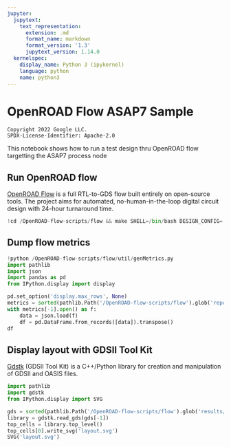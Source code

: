 ```yaml
---
jupyter:
  jupytext:
    text_representation:
      extension: .md
      format_name: markdown
      format_version: '1.3'
      jupytext_version: 1.14.0
  kernelspec:
    display_name: Python 3 (ipykernel)
    language: python
    name: python3
---
```


# OpenROAD Flow ASAP7 Sample

```
Copyright 2022 Google LLC.
SPDX-License-Identifier: Apache-2.0
```

This notebook shows how to run a test design thru OpenROAD flow targetting the ASAP7 process node


## Run OpenROAD flow

[OpenROAD Flow](https://github.com/The-OpenROAD-Project/OpenROAD-flow-scripts) is a full RTL-to-GDS flow built entirely on open-source tools. The project aims for automated, no-human-in-the-loop digital circuit design with 24-hour turnaround time.

```python jupyter={"outputs_hidden": true} tags=[]
!cd /OpenROAD-flow-scripts/flow && make SHELL=/bin/bash DESIGN_CONFIG=./designs/asap7/gcd/config.mk
```

<!-- #region tags=[] -->
## Dump flow metrics
<!-- #endregion -->

```python tags=[]
!python /OpenROAD-flow-scripts/flow/util/genMetrics.py
import pathlib
import json
import pandas as pd
from IPython.display import display

pd.set_option('display.max_rows', None)
metrics = sorted(pathlib.Path('/OpenROAD-flow-scripts/flow').glob('reports/asap7/*/base/metrics.json'))
with metrics[-1].open() as f:
    data = json.load(f)
    df = pd.DataFrame.from_records([data]).transpose()
df
```

## Display layout with GDSII Tool Kit

[Gdstk](https://github.com/heitzmann/gdstk) (GDSII Tool Kit) is a C++/Python library for creation and manipulation of GDSII and OASIS files.

```python tags=[]
import pathlib
import gdstk
from IPython.display import SVG

gds = sorted(pathlib.Path('/OpenROAD-flow-scripts/flow').glob('results/asap7/*/base/6_final.gds'))
library = gdstk.read_gds(gds[-1])
top_cells = library.top_level()
top_cells[0].write_svg('layout.svg')
SVG('layout.svg')
```
